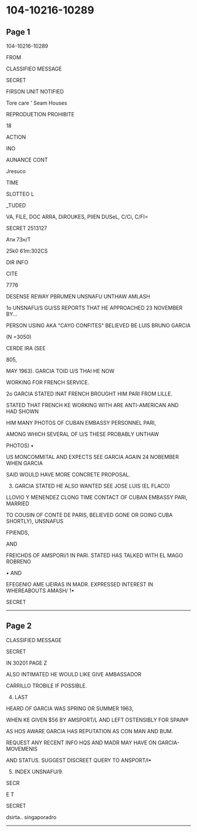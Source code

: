 # 104-10216-10289

## Page 1

104-10216-10289

FROM

CLASSIFIEO MESSAGE

SECRET

FIRSON UNIT NOTIFIED

Tore care ' Seam Houses

REPRODUETION PROHIBITE

18

ACTION

INO

AUNANCE CONT

Jresuco

TIME

SLOTTEO L

_TUDED

VA, FILE, DOC ARRA, DiROUKES, PIlEN DUSeL, C/Ci, C/FI=

SECRET 2513127

Ати 73н/T

25k0 61m:302CS

DIR INFO

CITE

7776

DESENSE REWAY PBRUMEN UNSNAFU UNTHAW AMLASH

1o UNSNAFU/S GU/SS REPORTS THAT HE APPROACHED 23 NOVEMBER BY...

PERSON USING AKA "CAYO CONFITES" BELIEVED BE LUIS BRUNO GARCIA

(N =3050)

CERDE IRA (SEE

805,

MAY 1963). GARCIA TOID U/S THAI HE NOW

WORKING FOR FRENCH SERVICE.

2o GARCIA STATED INAT FRENCH BROUGHT HIM PARI FROM LILLE.

STATED THAT FRENCH KE WORKING WITH ARE ANTI-AMERICAN AND HAD SHOWN

HIM MANY PHOTOS OF CUBAN EMBASSY PERSONNEL PARI,

AMONG WHICH SEVERAL OF U/S THESE PROBABLY UNTHAW

PHOTOS) •

US MONCOMMITAL AND EXPECTS SEE GARCIA AGAIN 24 NOBEMBER WHEN GARCIA

SAID WOULD HAVE MORE CONCRETE PROPOSAL.

3. GARCIA STATED HE ALSO WANTED SEE JOSE LUIS (EL FLACO)

LLOVIO Y MENENDEZ CLONG TIME CONTACT OF CUBAN EMBASSY PARI, MARRIED

TO COUSIN OF CONTE DE PARIS, BELIEVED GONE OR GOING CUBA SHORTLY), UNSNAFUS

FPIENDS,

AND

FREICHDS OF AMSPORI/1 IN PARI. STATED HAS TALKED WITH EL MAGO ROBRENO

• AND

EFEGENIO AME IJEIRAS IN MADR. EXPRESSED INTEREST IN WHEREABOUTS AMASH/ 1•

SECRET

---

## Page 2

CLASSIFIED MESSAGE

SECRET

IN 30201 PAGE Z

ALSO INTIMATED HE WOULD LIKE GIVE AMBASSADOR

CARRILLO TROBILE IF POSSIBLE.

4. LAST

HEARD OF GARCIA WAS SPRING OR SUMMER 1963,

WHEN KE GIVEN $56 BY AMSPORT/L AND LEFT OSTENSIBLY FOR SPAIN®

AS HOS AWARE GARCIA HAS REPUTATION AS CON MAN AND BUM.

REQUEST ANY RECENT INFO HQS AND MADR MAY HAVE ON GARCIA-MOVEMENIS

AND STATUS. SUGGEST DISCREET QUERY TO ANSPORT/I•

5. INDEX UNSNAFU/9.

SECR

E T

SECRET

dsirta.. singaporadro

---

